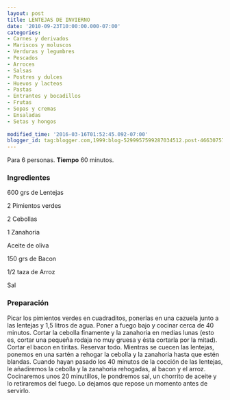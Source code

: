 ```yaml
---
layout: post
title: LENTEJAS DE INVIERNO
date: '2010-09-23T10:00:00.000-07:00'
categories:
- Carnes y derivados
- Mariscos y moluscos
- Verduras y legumbres
- Pescados
- Arroces
- Salsas
- Postres y dulces
- Huevos y lacteos
- Pastas
- Entrantes y bocadillos
- Frutas
- Sopas y cremas
- Ensaladas
- Setas y hongos
 
modified_time: '2016-03-16T01:52:45.092-07:00'
blogger_id: tag:blogger.com,1999:blog-5299957599287034512.post-4663075746325371394
---
```


Para 6 personas.
<b>Tiempo</b> 60 minutos.

<h3>Ingredientes</h3>

600 grs de Lentejas

2 Pimientos verdes

2 Cebollas

1 Zanahoria

Aceite de oliva

150 grs de Bacon

1/2 taza de Arroz

Sal

<h3>Preparación</h3>

Picar los pimientos verdes en cuadraditos, ponerlas en una cazuela junto a las lentejas y 1,5 litros de agua. Poner a fuego bajo y cocinar cerca de 40 minutos. Cortar la cebolla finamente y la zanahoria en medias lunas (esto es, cortar una pequeña rodaja no muy gruesa y ésta cortarla por la mitad). Cortar el bacon en tiritas. Reservar todo. Mientras se cuecen las lentejas, ponemos en una sartén a rehogar la cebolla y la zanahoria hasta que estén blandas. Cuando hayan pasado los 40 minutos de la cocción de las lentejas, le añadiremos la cebolla y la zanahoria rehogadas, al bacon y el arroz. Cocinaremos unos 20 minutillos, le pondremos sal, un chorrito de aceite y lo retiraremos del fuego. Lo dejamos que repose un momento antes de servirlo.

